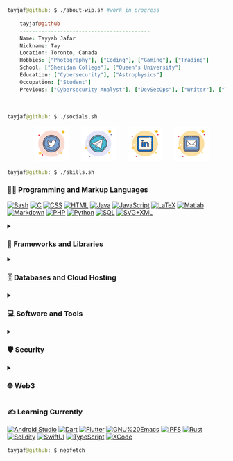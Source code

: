 ```graphql
tayjaf@github: $ ./about-wip.sh #work in progress
```

<!-- <img align="left" src="smallprof.jpg" height="229px"/>
 -->
```coffee
    tayjaf@github
    ------------------------------------------
    Name: Tayyab Jafar
    Nickname: Tay
    Location: Toronto, Canada
    Hobbies: ["Photography"], ["Coding"], ["Gaming"], ["Trading"]
    School: ["Sheridan College"], ["Queen's University"]
    Education: ["Cybersecurity"], ["Astrophysics"]
    Occupation: ["Student"]
    Previous: ["Cybersecurity Analyst"], ["DevSecOps"], ["Writer"], ["Technical Support"]  
```
<br>

```graphql
tayjaf@github: $ ./socials.sh
```
<!-- Social icons section -->
<p align="center">
  &#8287;&#8287;&#8287;&#8287;&#8287;
  <a href="https://www.twitter.com/tay_jaf"><img width="80px" alt="Twitter" title="Twitter" src="./icons8-twitter-circled.svg"/></a>
  &#8287;&#8287;&#8287;&#8287;&#8287;
  <a href="https://t.me/tayjaf" alt="Telegram" title="Telegram"><img width="80px" src="./icons8-telegram-app.svg"/></a>
  &#8287;&#8287;&#8287;&#8287;&#8287;
  <a href="https://www.linkedin.com/in/tayyabjafar/"><img width="80px" alt="LinkedIn" title="LinkedIn" src="./icons8-linkedin.svg"></a>
  &#8287;&#8287;&#8287;&#8287;&#8287;
  <a href="mailto:tayyabjafar@hotmail.com"><img width="80px" alt="Email" title="Email" src="./icons8-mail.svg"/></a>
</p>
    
```graphql
tayjaf@github: $ ./skills.sh
```
<!-- <details> -->
  <!-- <summary><h2>🛠️ Skills</h2></summary> -->
  <!-- Some badges are from https://github.com/Ileriayo/markdown-badges -->

  <h3>👨‍💻 Programming and Markup Languages</h3>
  <p>
      <a href="https://github.com/search?q=user%3Atayjaf+language%3Abash"><img alt="Bash" src="https://img.shields.io/badge/Bash-121011.svg?logo=gnu-bash&logoColor=white"></a>
      <a href="https://github.com/search?q=user%3Atayjaf+language%3Ac"><img alt="C" src="https://custom-icon-badges.demolab.com/badge/C-03599C.svg?logo=c-in-hexagon&logoColor=white"></a>
      <a href="https://github.com/search?q=user%3Atayjaf+language%3Acss"><img alt="CSS" src="https://img.shields.io/badge/CSS-1572B6.svg?logo=css3&logoColor=white"></a>
      <a href="https://github.com/search?q=user%3Atayjaf+language%3Ahtml"><img alt="HTML" src="https://img.shields.io/badge/HTML-E34F26.svg?logo=html5&logoColor=white"></a>
      <a href="https://github.com/search?q=user%3Atayjaf+language%3Ajava"><img alt="Java" src="https://custom-icon-badges.demolab.com/badge/Java-007396.svg?logo=java&logoColor=white"></a>
      <a href="https://github.com/search?q=user%3Atayjaf+language%3Ajavascript"><img alt="JavaScript" src="https://img.shields.io/badge/JavaScript-F7DF1E.svg?logo=javascript&logoColor=white"></a>
      <a href="https://github.com/search?q=user%3Atayjaf+language%3Atex"><img alt="LaTeX" src="https://img.shields.io/badge/LaTeX-008080.svg?logo=LaTeX&logoColor=white"></a>
      <a href="https://github.com/search?q=user%3Atayjaf+language%3Amatlab"><img alt="Matlab" src="https://custom-icon-badges.demolab.com/badge/Matlab-e86e05.svg?logo=mathworks&logoColor=white"></a>
      <a href="https://github.com/search?q=user%3Atayjaf+language%3Amarkdown"><img alt="Markdown" src="https://img.shields.io/badge/Markdown-000000.svg?logo=markdown&logoColor=white"></a>
      <a href="https://github.com/search?q=user%3Atayjaf+language%3Aphp"><img alt="PHP" src="https://img.shields.io/badge/PHP-777BB4.svg?logo=php&logoColor=white"></a>
      <a href="https://github.com/search?q=user%3Atayjaf+language%3Apython"><img alt="Python" src="https://img.shields.io/badge/Python-14354C.svg?logo=python&logoColor=white"></a>
      <a href="https://github.com/search?q=user%3Atayjaf+language%3Asql"><img alt="SQL" src="https://custom-icon-badges.demolab.com/badge/SQL-025E8C.svg?logo=database&logoColor=white"></a>
      <a href="https://github.com/search?q=user%3Atayjaf+language%3Asvg"><img alt="SVG+XML" src="https://custom-icon-badges.demolab.com/badge/SVG%2BXML-e0982c.svg?logo=svg&logoColor=white"></a>
  </p>

<details>
    <summary><h3>🧰 Frameworks and Libraries</h3></summary>
  <p>
      <a href="#"><img alt="Bootstrap" src="https://img.shields.io/badge/Bootstrap-7952B3.svg?logo=bootstrap&logoColor=white"></a>
      <a href="#"><img alt="Discord.py" src="https://img.shields.io/badge/Discord.py-5865F2.svg?logo=discord&logoColor=white"></a>
      <a href="#"><img alt="Docker" src="https://img.shields.io/badge/Docker-2496ED?logo=docker&logoColor=white"></a>
      <a href="#"><img alt="Node.js" src="https://img.shields.io/badge/Node.js-43853D?logo=node.js&logoColor=white"></a>
      <a href="#"><img alt="NumPy" src="https://img.shields.io/badge/Numpy-013243.svg?logo=numpy&logoColor=white"></a>
      <a href="#"><img alt="Pandas" src="https://img.shields.io/badge/Pandas-150458.svg?logo=pandas&logoColor=white"></a>
      <a href="#"><img alt="PyTorch" src="https://img.shields.io/badge/PyTorch-EE4C2C?logo=pytorch&logoColor=white"></a>
      <a href="#"><img alt="React" src="https://img.shields.io/badge/React-20232a.svg?logo=react&logoColor=white"></a>
      <a href="#"><img alt="SymPy" src="https://img.shields.io/badge/Sympy-3B5526.svg?logo=sympy&logoColor=white"></a>
      <a href="#"><img alt="Telegram.py" src="https://img.shields.io/badge/Telegram.py-26A5E4.svg?logo=telegram&logoColor=white"></a>
      <a href="#"><img alt="Wordpress" src="https://img.shields.io/badge/Wordpress-21759B?logo=wordpress&logoColor=white"></a>
  </p>
    </details>

<details>
    <summary><h3>🗄️ Databases and Cloud Hosting</h3></summary>
  <p>
      <a href="#"><img alt="GitBook" src="https://img.shields.io/badge/GitBook-3884FF.svg?logo=gitbook&logoColor=white"></a>
      <a href="#"><img alt="GitHub Pages" src="https://img.shields.io/badge/GitHub%20Pages-327FC7.svg?logo=github&logoColor=white"></a>
      <a href="#"><img alt="Heroku" src="https://img.shields.io/badge/Heroku-430098.svg?logo=heroku&logoColor=white"></a>
      <a href="#"><img alt="Linode" src="https://img.shields.io/badge/Linode-00A95C.svg?logo=linode&logoColor=white"></a>
      <a href="#"><img alt="Medium" src="https://img.shields.io/badge/Medium-000000.svg?logo=medium&logoColor=white"></a>
      <a href="#"><img alt="MongoDB" src ="https://img.shields.io/badge/MongoDB-4ea94b.svg?logo=mongodb&logoColor=white"></a>
      <a href="#"><img alt="MySQL" src="https://img.shields.io/badge/MySQL-00f.svg?logo=mysql&logoColor=white"></a>
      <a href="#"><img alt="NGINX" src="https://img.shields.io/badge/NGINX-009639.svg?logo=nginx&logoColor=white"></a>
      <a href="#"><img alt="Notion" src="https://img.shields.io/badge/Notion-010101.svg?logo=notion&logoColor=white"></a>
      <a href="#"><img alt="Oracle" src ="https://img.shields.io/badge/Oracle-F00000.svg?logo=oracle&logoColor=white"></a>
      <a href="#"><img alt="PostgreSQL" src ="https://img.shields.io/badge/PostgreSQL-316192.svg?logo=postgresql&logoColor=white"></a>
      <a href="#"><img alt="Repl.it" src="https://img.shields.io/badge/Repl.it-0D101E.svg?logo=Replit&logoColor=white"></a>
      <a href="#"><img alt="SQLite" src ="https://img.shields.io/badge/SQLite-07405e.svg?logo=sqlite&logoColor=white"></a>
      <a href="#"><img alt="Substack" src="https://img.shields.io/badge/Substack-FF6719.svg?logo=substack&logoColor=white"></a>
      <a href="#"><img alt="Vercel" src="https://img.shields.io/badge/Vercel-000000.svg?logo=vercel&logoColor=white"></a>
  </p>
    </details>

<details>
    <summary><h3>💻 Software and Tools</h3></summary>
  <p>
      <a href="#"><img alt="Adobe" src="https://img.shields.io/badge/Adobe-FF0000.svg?logo=adobe&logoColor=white"></a>
      <a href="#"><img alt="Android" src="https://img.shields.io/badge/Android-3DDC84?logo=android&logoColor=white"></a>
      <a href="#"><img alt="Atlassian" src="https://img.shields.io/badge/Atlassian-0052CC.svg?logo=atlassian&logoColor=white"></a>
      <a href="#"><img alt="Debian" src="https://img.shields.io/badge/Debian-A81D33.svg?logo=debian&logoColor=white"></a>
      <a href="#"><img alt="Discord" src="https://img.shields.io/badge/-Discord-5865F2.svg?logo=discord&logoColor=white"></a>
      <a href="#"><img alt="Element" src="https://img.shields.io/badge/Element-0DBD8B.svg?logo=element&logoColor=white"></a>
      <a href="#"><img alt="Firefox" src="https://img.shields.io/badge/Firefox-FF7139?logo=firefox&logoColor=white"></a>
      <a href="#"><img alt="GNU%20Emacs" src="https://img.shields.io/badge/GNU%20Emacs-7F5AB6.svg?logo=gnu%20emacs&logoColor=white"></a>
      <a href="#"><img alt="Gentoo" src="https://img.shields.io/badge/Gentoo-54487A.svg?logo=gentoo&logoColor=white"></a>
      <a href="#"><img alt="Git" src="https://img.shields.io/badge/Git-F05033.svg?logo=git&logoColor=white"></a>
      <a href="#"><img alt="GitHub Desktop" src="https://img.shields.io/badge/GitHub%20Desktop-8034A9.svg?logo=github&logoColor=white"></a>
      <a href="#"><img alt="Google Chrome" src="https://img.shields.io/badge/Google%20Chrome-4285F4?logo=googlechrome&logoColor=white"></a>
      <a href="#"><img alt="Illustrator" src="https://img.shields.io/badge/Illustrator-FF9A00?logo=adobe%20illustrator&logoColor=white"></a>
      <a href="#"><img alt="IntelliJ" src="https://img.shields.io/badge/IntelliJ%20IDEA-000000?logo=intellij%20idea&logoColor=white"></a>
      <a href="#"><img alt="Jira" src="https://img.shields.io/badge/Jira-0052CC.svg?logo=Jira&logoColor=white"></a>
      <a href="#"><img alt="Jupyter" src="https://img.shields.io/badge/Jupyter-F37626.svg?logo=Jupyter&logoColor=white"></a>
      <a href="#"><img alt="KeePassXC" src="https://img.shields.io/badge/KeePassXC-6CAC4D?logo=keepassxc&logoColor=white"></a>
      <a href="#"><img alt="Mastodon" src="https://img.shields.io/badge/Mastodon-6364FF.svg?logo=mastodon&logoColor=white"></a>
      <a href="#"><img alt="Matrix" src="https://img.shields.io/badge/Matrix-000000.svg?logo=matrix&logoColor=white"></a>
      <a href="#"><img alt="Microsoft Office" src="https://img.shields.io/badge/Microsoft%20Office-D83B01.svg?logo=microsoft%20office&logoColor=white"></a>
      <a href="#"><img alt="Notepad++" src="https://img.shields.io/badge/Notepad++-31A8FF?logo=notepadplusplus&logoColor=white"></a>
      <a href="#"><img alt="npm" src="https://img.shields.io/badge/npm-CB3837.svg?logo=npm&logoColor=white"></a>
      <a href="#"><img alt="OBS Studio" src="https://img.shields.io/badge/-OBS-302E31?logo=obs-studio&logoColor=white"></a>
      <a href="#"><img alt="Overleaf" src="https://img.shields.io/badge/Overleaf-47A141.svg?logo=overleaf&logoColor=white"></a>
      <a href="#"><img alt="Photoshop" src="https://img.shields.io/badge/Photoshop-31A8FF?logo=adobe%20photoshop&logoColor=white"></a>
      <a href="#"><img alt="Reddit" src="https://img.shields.io/badge/Reddit-FF4500?logo=reddit&logoColor=white"></a>
      <a href="#"><img alt="Telegram" src="https://img.shields.io/badge/Telegram-26A5E4.svg?logo=telegram&logoColor=white"></a>
      <a href="#"><img alt="Tor Browser" src="https://img.shields.io/badge/Tor%20Browser-7D4698?logo=torbrowser&logoColor=white"></a>
      <a href="#"><img alt="Twitch" src="https://img.shields.io/badge/Twitch-9146FF.svg?logo=twitch&logoColor=white"></a>
      <a href="#"><img alt="Twitter" src="https://img.shields.io/badge/Twitter-1DA1F2.svg?logo=twitter&logoColor=white"></a>
      <a href="#"><img alt="VMWare" src="https://img.shields.io/badge/VMWare-607078?logo=vmware&logoColor=white"></a>
      <a href="#"><img alt="Visual Studio Code" src="https://img.shields.io/badge/Visual%20Studio%20Code-0078d7.svg?logo=visual-studio-code&logoColor=white"></a>
      <a href="#"><img alt="4chan" src="https://img.shields.io/badge/4chan-006600?logo=4chan&logoColor=white"></a>
  </p>
    </details>
  
  <details>
  <summary><h3>🛡️ Security</h3></summary>
  <p>
    <a href="#"><img alt="Cisco" src="https://img.shields.io/badge/Cisco-1BA0D7.svg?logo=cisco&logoColor=white"></a>
    <a href="#"><img alt="FireEye Redline" src="https://custom-icon-badges.demolab.com/badge/FireEye%20RedLine-cc1b26.svg?logo=fireye_redline&logoColor=white"></a>
    <a href="#"><img alt="Kali Linux" src="https://img.shields.io/badge/Kali%20Linux-557C94.svg?logo=kali%20linux&logoColor=white"></a>
    <a href="#"><img alt="Mitre Att&ck" src="https://custom-icon-badges.demolab.com/badge/Mitre%20Att&ck-c63f1f.svg?logo=mitre"></a>
    <a href="#"><img alt="NIST SP 800-53" src="https://custom-icon-badges.demolab.com/badge/NIST%20SP%20800--53-0241bc.svg?logo=nist"></a>
    <a href="#"><img alt="nmap" src="https://custom-icon-badges.demolab.com/badge/nmap-2a0d45.svg?logo=nmap&logoColor=white"></a>
    <a href="#"><img alt="OWASP" src="https://img.shields.io/badge/OWASP-000000.svg?logo=owasp&logoColor=white"></a>  
    <a href="#"><img alt="ProDiscover" src="https://custom-icon-badges.demolab.com/badge/ProDiscover-ea2427.svg?logo=prodiscover&logoColor=white"></a>
    <a href="#"><img alt="Wireshark" src="https://img.shields.io/badge/Wireshark-1679A7.svg?logo=wireshark&logoColor=white"></a>
  </p>
   </details> 
  
  <details>
      <summary><h3>🌐 Web3</h3></summary>
      <p>
          <a href="#"><img alt="Bitcoin" src ="https://img.shields.io/badge/Bitcoin-F7931A.svg?logo=bitcoin&logoColor=white"></a>
          <a href="#"><img alt="Ethereum" src="https://img.shields.io/badge/Ethereum-3C3C3D.svg?logo=ethereum&logoColor=white"></a>
          <a href="#"><img alt="Metamask" src="https://custom-icon-badges.demolab.com/badge/Metamask-161616.svg?logo=metamask-white"></a>
          <a href="#"><img alt="MythX" src="https://custom-icon-badges.demolab.com/badge/MythX-3588ca.svg?logo=mythx&logoColor=white"></a>
          <a href="#"><img alt="OpenSea" src="https://img.shields.io/badge/OpenSea-2081E2.svg?logo=opensea&logoColor=white"></a>
          <a href="#"><img alt="Substrate" src="https://img.shields.io/badge/Substrate-282828.svg?logo=parity%20substrate&logoColor=white"></a>
          <a href="#"><img alt="Web3.js" src="https://img.shields.io/badge/Web3.js-3884FF.svg?logo=web3.js&logoColor=white"></a>
      </p>
    </details>
    
    
  <h3>✍️ Learning Currently</h3>
  <p>
    <a href="#"><img alt="Android Studio" src="https://img.shields.io/badge/Android%20Studio-008678.svg?logo=android-studio&logoColor=white"></a>
    <a href="https://github.com/search?q=user%3Atayjaf+language%3Adart"><img alt="Dart" src="https://img.shields.io/badge/Dart-0175C2.svg?logo=dart&logoColor=white"></a>    
    <a href="#"><img alt="Flutter" src="https://img.shields.io/badge/Flutter-02569B.svg?logo=flutter&logoColor=white"></a>
    <a href="#"><img alt="GNU%20Emacs" src="https://img.shields.io/badge/GNU%20Emacs-7F5AB6.svg?logo=gnu%20emacs&logoColor=white"></a>
    <a href="#"><img alt="IPFS" src="https://img.shields.io/badge/IPFS-65C2CB.svg?logo=ipfs&logoColor=white"></a>
    <a href="https://github.com/search?q=user%3Atayjaf+language%3Arust"><img alt="Rust" src="https://img.shields.io/badge/Rust-000000.svg?logo=rust&logoColor=white"></a>
    <a href="https://github.com/search?q=user%3Atayjaf+language%3Asolidity"><img alt="Solidity" src="https://img.shields.io/badge/Solidity-363636.svg?logo=solidity&logoColor=white"></a>
    <a href="#"><img alt="SwiftUI" src="https://img.shields.io/badge/SwiftUI-F05138.svg?logo=swift&logoColor=white"></a>
    <a href="https://github.com/search?q=user%3Atayjaf+language%3AtypeScript"><img alt="TypeScript" src="https://img.shields.io/badge/TypeScript-007ACC.svg?logo=typescript&logoColor=white"></a>      
    <a href="#"><img alt="XCode" src="https://img.shields.io/badge/XCode-147EFB.svg?logo=xcode&logoColor=white"></a>
  </p>
  
<!-- </details> -->

```graphql
tayjaf@github: $ neofetch
```

<!--
```jsonc
                    'c.          tayjaf@localhost.localdomain 
                 ,xNMM.          --------------------------------- 
               .OMMMMo           OS: macOS 13.1 22C65 arm64 
               OMMM0,            Host: MacBookPro18,4 
     .;loddo:' loolloddol;.      Kernel: 22.2.0 
   cKMMMMMMMMMMNWMMMMMMMMMM0:    Uptime: 3 days, 1 hour, 50 mins 
 .KMMMMMMMMMMMMMMMMMMMMMMMWd.    Packages: 31 (brew) 
 XMMMMMMMMMMMMMMMMMMMMMMMX.      Shell: zsh 5.8.1 
;MMMMMMMMMMMMMMMMMMMMMMMM:       Resolution: 1512x982 
:MMMMMMMMMMMMMMMMMMMMMMMM:       DE: Aqua 
.MMMMMMMMMMMMMMMMMMMMMMMMX.      WM: Quartz Compositor 
 kMMMMMMMMMMMMMMMMMMMMMMMMWd.    WM Theme: Blue (Dark) 
 .XMMMMMMMMMMMMMMMMMMMMMMMMMMk   Terminal: Apple_Terminal 
  .XMMMMMMMMMMMMMMMMMMMMMMMMK.   Terminal Font: SFMono-Regular 
    kMMMMMMMMMMMMMMMMMMMMMMd     CPU: Apple M1 Max 
     ;KMMMMMMMWXXWMMMMMMMk.      GPU: Apple M1 Max 
       .cooc,.    .,coo:.        Memory: 5841MiB / 65536MiB                                                                            
```

-->





